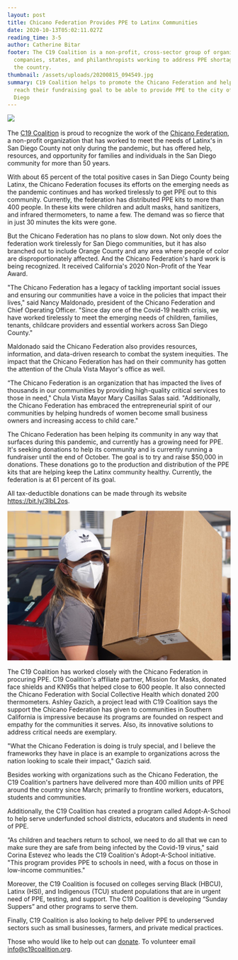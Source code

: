 ```yaml
---
layout: post
title: Chicano Federation Provides PPE to Latinx Communities
date: 2020-10-13T05:02:11.027Z
reading_time: 3-5
author: Catherine Bitar
footer: The C19 Coalition is a non-profit, cross-sector group of organizations,
  companies, states, and philanthropists working to address PPE shortages across
  the country.
thumbnail: /assets/uploads/20200815_094549.jpg
summary: C19 Coalition helps to promote the Chicano Federation and help them
  reach their fundraising goal to be able to provide PPE to the city of San
  Diego
---
```

![](/assets/uploads/chicanopic1.jpg)

The [C19 Coalition](c19coalition.org) is proud to recognize the work of the [Chicano Federation](www.chicanofederation.org/), a non-profit organization[](www.chicanofederation.org/) that has worked to meet the needs of Latinx's in San Diego County not only during the pandemic, but has offered help, resources, and opportunity for families and individuals in the San Diego community for more than 50 years.

With about 65 percent of the total positive cases in San Diego County being Latinx, the Chicano Federation focuses its efforts on the emerging needs as the pandemic continues and has worked tirelessly to get PPE out to this community. Currently, the federation has distributed PPE kits to more than 400 people. In these kits were children and adult masks, hand sanitizers, and infrared thermometers, to name a few. The demand was so fierce that in just 30 minutes the kits were gone.

But the Chicano Federation has no plans to slow down. Not only does the federation work tirelessly for San Diego communities, but it has also branched out to include Orange County and any area where people of color are disproportionately affected. And the Chicano Federation's hard work is being recognized. It received California's 2020 Non-Profit of the Year Award.

"The Chicano Federation has a legacy of tackling important social issues and ensuring our communities have a voice in the policies that impact their lives," said Nancy Maldonado, president of the Chicano Federation and Chief Operating Officer. "Since day one of the Covid-19 health crisis, we have worked tirelessly to meet the emerging needs of children, families, tenants, childcare providers and essential workers across San Diego County."

Maldonado said the Chicano Federation also provides resources, information, and data-driven research to combat the system inequities. The impact that the Chicano Federation has had on their community has gotten the attention of the Chula Vista Mayor's office as well.

 “The Chicano Federation is an organization that has impacted the lives of thousands in our communities by providing high-quality critical services to those in need," Chula Vista Mayor Mary Casillas Salas said. "Additionally, the Chicano Federation has embraced the entrepreneurial spirit of our communities by helping hundreds of women become small business owners and increasing access to child care."

The Chicano Federation has been helping its community in any way that surfaces during this pandemic, and currently has a growing need for PPE. It's seeking donations to help its community and is currently running a fundraiser until the end of October. The goal is to try and raise $50,000 in donations. These donations go to the production and distribution of the PPE kits that are helping keep the Latinx community healthy. Currently, the federation is at 61 percent of its goal.  

All tax-deductible donations can be made through its website <https://bit.ly/3lbL2os>.

![](/assets/uploads/chicanopic2.jpg)

The C19 Coalition has worked closely with the Chicano Federation in procuring PPE. C19 Coalition's affiliate partner, Mission for Masks, donated face shields and KN95s that helped close to 600 people. It also connected the Chicano Federation with Social Collective Health which donated 200 thermometers. Ashley Gazich, a project lead with C19 Coalition says the support the Chicano Federation has given to communities in Southern California is impressive because its programs are founded on respect and empathy for the communities it serves. Also, its innovative solutions to address critical needs are exemplary.

"What the Chicano Federation is doing is truly special, and I believe the frameworks they have in place is an example to organizations across the nation looking to scale their impact," Gazich said.

Besides working with organizations such as the Chicano Federation, the C19 Coalition's partners have delivered more than 400 million units of PPE around the country since March; primarily to frontline workers, educators, students and communities.

Additionally, the C19 Coalition has created a program called Adopt-A-School to help serve underfunded school districts, educators and students in need of PPE.

“As children and teachers return to school, we need to do all that we can to make sure they are safe from being infected by the Covid-19 virus," said Corina Estevez who leads the C19 Coalition's Adopt-A-School initiative. "This program provides PPE to schools in need, with a focus on those in low-income communities."

Moreover, the C19 Coalition is focused on colleges serving Black (HBCU), Latinx (HSI), and Indigenous (TCU) student populations that are in urgent need of PPE, testing, and support. The C19 Coalition is developing “Sunday Suppers” and other programs to serve them.

Finally, C19 Coalition is also looking to help deliver PPE to underserved sectors such as small businesses, farmers, and private medical practices.

Those who would like to help out can [donate](https://ecf.networkforgood.com/projects/52889-c19-coalition). To volunteer email [info@c19coalition.org](mailto:info@c19coalition.org).